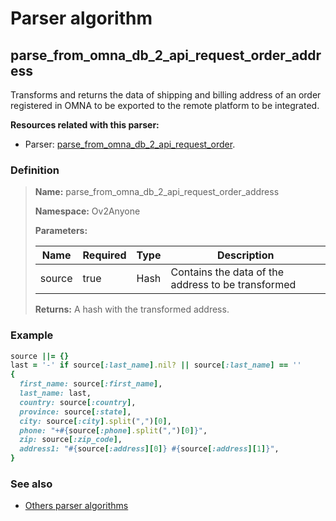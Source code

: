 # Parser algorithm
 
## parse_from_omna_db_2_api_request_order_address

Transforms and returns the data of shipping and billing address of an order registered in OMNA to be exported 
to the remote platform to be integrated.

**Resources related with this parser:**

* Parser: [parse_from_omna_db_2_api_request_order](../parser-algorithms/parse_from_omna_db_2_api_request_order.md).

    
### Definition

> **Name:** parse_from_omna_db_2_api_request_order_address
> 
> **Namespace:** Ov2Anyone
>
> **Parameters:**
> 
> | Name | Required | Type | Description |
> | ---- | -------- | ---- | ----------- |
> | source | true | Hash | Contains the data of the address to be transformed |
>
> **Returns:** A hash with the transformed address.

### Example
```ruby
source ||= {}
last = '-' if source[:last_name].nil? || source[:last_name] == ''
{
  first_name: source[:first_name],
  last_name: last,
  country: source[:country],
  province: source[:state],
  city: source[:city].split(",")[0],
  phone: "+#{source[:phone].split(",")[0]}",
  zip: source[:zip_code],
  address1: "#{source[:address][0]} #{source[:address][1]}",
}
```

### See also
* [Others parser algorithms](overview?id=parse_from_omna_db_2_api_request_order_address)
